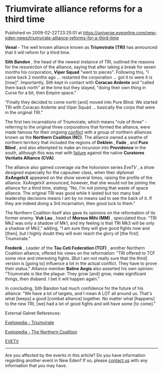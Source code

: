 # Triumvirate alliance reforms for a third time
Published on 2009-02-22T23:25:01 at https://universe.eveonline.com/new-eden-news/triumvirate-alliance-reforms-for-a-third-time

**Venal** \- The well known alliance known as **Triumvirate (TRI)** has announced that it will reform for a third time.

**Sith Bandon** , the head of the newest instance of TRI, outlined the reasons for the resurection of the alliance, saying that after taking a break for seven months his corporation, **Viper Squad** "went to pieces". Following this, "I came back 2 months ago ... restarted the corporation ... got it to were it is [now]". Importantly, Sith kept in contact with **Coracao Ardente** and "called them back north" at the time but they stayed, "doing their own thing in Curse for a bit, then Empire space."

"Finally they decided to come north [and] moved into Pure Blind. We started TRI with Coracao Ardente and Viper Squad ... basically the corps that were in the original TRI."

The first two incarnations of Triumvirate, which means "rule of three" - referring to the original three corporations that formed the alliance, were made famous for their ongoing [conflict](http://myeve.eve-online.com/news.asp?a=single&nid=2340&tid=7) with a group of northern alliances known as the **Northern Coalition (NC)**. The alliance owned a swathe of northern territory that included the regions of **Deklein** , **Fade** , and **Pure Blind** , and also attempted to make an incursion into **Providence** in the south, although this was met with [failure](http://myeve.eve-online.com/news.asp?a=single&nid=1734&tid=7) against the native **Curatores Veritatis Alliance (CVA)**.

The alliance also gained coverage via the holovision series _EveTV_ , a show designed especially for the capsuleer class, when their diplomat **XxAngelxX** appeared on the show several times, raising the profile of the alliance. XxAngelxX announced, however, that she would not be joining the alliance for a third time, stating: "No, I'm not joining that waste of space alliance. The original TRI was good while it lasted but too many bad leadership decisions means I am by no means sad to see the back of it. If they are indeed doing a 3rd incarnation, then good luck to them."

The Northern Coalition itself also gave its opinions on the reformation of its former enemy. **Vuk Lau** , head of **Morsus Mihi (MM)** , speculated thus: "TRI Mk2 was only a shadow of Mk1, and my feeling is that TRI Mk3 will be only a shadow of Mk2," adding, "I am sure they will give good fights now and [then], but I highly doubt they will ever reach the glory of [the first] Triumvirate."

**Frederik** , Leader of the **Tau Ceti Federation (TCF)** , another Northern Coalition alliance, offered his views on the reformation: "TRI offered to TCF some nice and interesting fights. [But I am not really sure that the third] version is [going to] influence a lot in the actual conflict. They have to prove their status." Alliance member **Baline Aegis** also asserted his own opinion: "Triumvirate is like the plague: They grow [and] grow, make significant things, then disband. I bet it will happen again."

In concluding, Sith Bandon had much confidence for the future of his alliance: "We have a lot of targets, and I mean A LOT all around us. That's what [keeps] a good [combat alliance] together. No matter what [happens] to the new TRI, [we] had a lot of good fights and will have some [to come]."

External Galnet References:

[Evelopedia - Triumvirate](http://wiki.eveonline.com/wiki/Triumvirate)

[Evelopedia - The Northern Coalition](http://wiki.eveonline.com/wiki/Northern_Coalition)

[EVETV](http://eve-online.tv/)

 

* * *

Are you affected by the events in this article? Do you have information regarding another event in New Eden? If so, please [contact us](http://myeve.eve-online.com/news.asp?a=submitrp) with any information that you may have.
